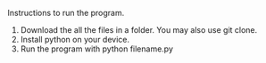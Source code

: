 Instructions to run the program. 
1. Download the all the files in a folder. You may also use git clone.
2. Install python on your device.
3. Run the program with python filename.py

